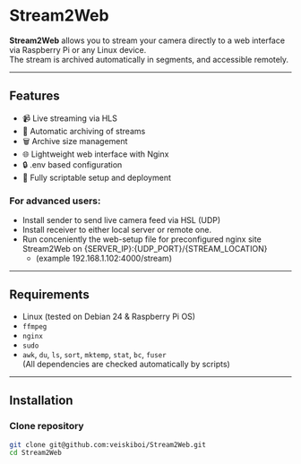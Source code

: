 # Stream2Web

**Stream2Web** allows you to stream your camera directly to a web interface via Raspberry Pi or any Linux device.  
The stream is archived automatically in segments, and accessible remotely.

---

## Features

- 📹 Live streaming via HLS
- 💾 Automatic archiving of streams
- 🗑 Archive size management
- 🌐 Lightweight web interface with Nginx
- 🔒 .env based configuration
- 🚀 Fully scriptable setup and deployment

### For advanced users:
  - Install sender to send live camera feed via HSL (UDP)
  - Install receiver to either local server or remote one.
  - Run conceniently the web-setup file for preconfigured nginx site Stream2Web on {SERVER_IP}:{UDP_PORT}/{STREAM_LOCATION}
    - (example 192.168.1.102:4000/stream)
  
---

## Requirements

- Linux (tested on Debian 24 & Raspberry Pi OS)
- `ffmpeg`
- `nginx`
- `sudo`
- `awk`, `du`, `ls`, `sort`, `mktemp`, `stat`, `bc`, `fuser`  
(All dependencies are checked automatically by scripts)

---

## Installation

### Clone repository

```bash
git clone git@github.com:veiskiboi/Stream2Web.git
cd Stream2Web
